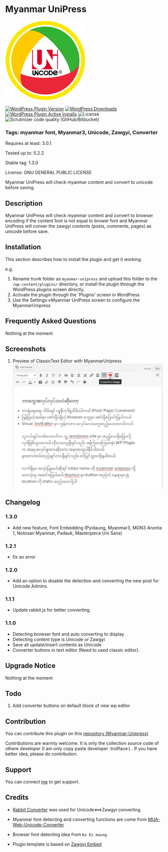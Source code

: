 Myanmar UniPress
==============

![Logo](assets/icon-256x256.png)


[![WordPress Plugin Version](https://img.shields.io/wordpress/plugin/v/myanmar-unipress.svg)](https://wordpress.org/plugins/myanmar-unipress/)
[![WordPress Downloads](https://img.shields.io/wordpress/plugin/dt/myanmar-unipress.svg)](https://wordpress.org/plugins/myanmar-unipress/)
[![WordPress Plugin Active Installs](https://img.shields.io/wordpress/plugin/installs/myanmar-unipress.svg)](https://wordpress.org/plugins/myanmar-unipress/)
![License](https://img.shields.io/github/license/thixpin/Myanmar-Unipress.svg)
![Scrutinizer code quality (GitHub/Bitbucket)](https://img.shields.io/scrutinizer/quality/g/thixpin/Myanmar-Unipress.svg)

### Tags: myanmar font, Myanmar3, Unicode, Zawgyi, Converter

Requires at least: 3.0.1

Tested up to: 5.2.2

Stable tag: 1.3.0

License: GNU GENERAL PUBLIC LICENSE

Myanmar UniPress will check myanmar content and convert to unicode before saving.

## Description

Myanmar UniPress will check myanmar content and convert to browser encoding if the content font is not equal to brower font and Myanmar UniPress will conver the zawgyi contents (posts, comments, pages) as unicode before save. 


## Installation

This section describes how to install the plugin and get it working.

e.g.

1. Rename trunk folder as `myanmar-unipress` and upload this folder to the `/wp-content/plugins/` directory, or install the plugin through the WordPress plugins screen directly.
2. Activate the plugin through the 'Plugins' screen in WordPress
3. Use the Settings->Myanmar UniPress screen to configure the MyanmarUnipress



## Frequently Asked Questions 

Nothing at the moment




## Screenshots 

1. Preview of ClassicText Editor with MyanmarUnipress
![Screenshot1](assets/screenshot-1.png "screenshot-1.png")



## Changelog 

### 1.3.0
* Add new feature, Font Embedding (Pyidaung, Myanmar3, MON3 Anonta 1, Notosan Myanmar, Padauk, Masterpiece Uni Sans)

### 1.2.1 
* fix an error

### 1.2.0
* Add an option to disable the detection and converting the new post for Unicode Admins.


### 1.1.1
* Update rabbit.js for better converting.


### 1.1.0
* Detecting browser font and auto converting to display
* Detecting content type is Unicode or Zawgyi
* Save all update/insert contents as Unicode
* Converter buttons in text editor (Need to used classic editor).

## Upgrade Notice 

Nothing at the moment

## Todo 

1. Add converter buttons on default block of new wp editor 


## Contribution 
You can contribute this plugin on this  [repository (Myanmar-Unipress)](https://github.com/thixpin/Myanmar-UniPress)

Contributions are warmly welcome. It is only the collection source code of othere developer (I am only copy paste developer :trollface:) . If you have better idea, please do contribution. 




## Support 

You can connect [me](http://fb.me/thixpin) to get support.


## Credits 

- [Rabbit Converter](https://github.com/Rabbit-Converter/) was used for Unicode<==>Zawgyi converting.

- Myanmar font detecting and converting functions are come from [MUA-Web-Unicode-Converter](https://github.com/thixpin/MUA-Web-Unicode-Converter) 

- Browser font detecting idea from `Ko Ei maung`

- Plugin template is based on [Zawgyi Embed](https://wordpress.org/plugins/zawgyi-embed/)

